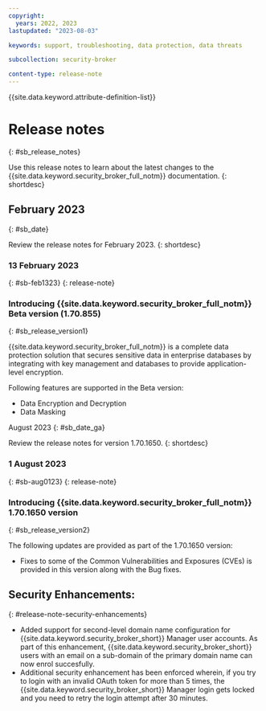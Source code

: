 ```yaml
---
copyright:
  years: 2022, 2023
lastupdated: "2023-08-03"

keywords: support, troubleshooting, data protection, data threats

subcollection: security-broker

content-type: release-note
---
```


{{site.data.keyword.attribute-definition-list}}

# Release notes
{: #sb_release_notes}

Use this release notes to learn about the latest changes to the {{site.data.keyword.security_broker_full_notm}} documentation.
{: shortdesc}

## February 2023
{: #sb_date}

Review the release notes for February 2023.
{: shortdesc}

### 13 February 2023
{: #sb-feb1323}
{: release-note}

### Introducing {{site.data.keyword.security_broker_full_notm}} Beta version (1.70.855)
{: #sb_release_version1}

{{site.data.keyword.security_broker_full_notm}} is a complete data protection solution that secures sensitive data in enterprise databases by integrating with key management and databases to provide application-level encryption.

Following features are supported in the Beta version:

- Data Encryption and Decryption
- Data Masking


August 2023
{: #sb_date_ga}

Review the release notes for version 1.70.1650.
{: shortdesc}

### 1 August 2023
{: #sb-aug0123}
{: release-note}

### Introducing {{site.data.keyword.security_broker_full_notm}} 1.70.1650 version
{: #sb_release_version2}

The following updates are provided as part of the 1.70.1650 version:

- Fixes to some of the Common Vulnerabilities and Exposures (CVEs) is provided in this version along with the Bug fixes.

## Security Enhancements:
{: #release-note-security-enhancements}

- Added support for second-level domain name configuration for {{site.data.keyword.security_broker_short}} Manager user accounts. As part of this enhancement, {{site.data.keyword.security_broker_short}} users with an email on a sub-domain of the primary domain name can now enrol succesfully.
- Additional security enhancement has been enforced wherein, if you try to login with an invalid OAuth token for more than 5 times, the {{site.data.keyword.security_broker_short}} Manager login gets locked and you need to retry the login attempt after 30 minutes.





